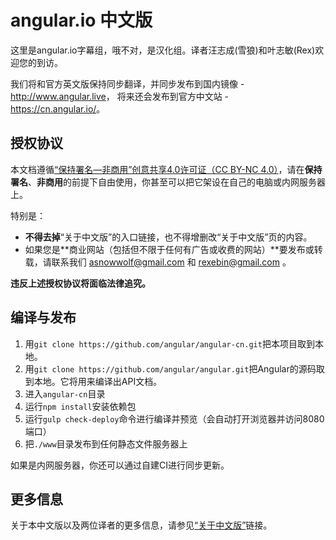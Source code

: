# angular.io 中文版

这里是angular.io字幕组，哦不对，是汉化组。译者汪志成(雪狼)和叶志敏(Rex)欢迎您的到访。

我们将和官方英文版保持同步翻译，并同步发布到国内镜像 - <http://www.angular.live>，
将来还会发布到官方中文站 - <https://cn.angular.io/>。

## 授权协议
本文档遵循[“保持署名—非商用”创意共享4.0许可证（CC BY-NC 4.0）](http://creativecommons.org/licenses/by-nc/4.0/deed.zh)，请在**保持署名**、**非商用**的前提下自由使用，你甚至可以把它架设在自己的电脑或内网服务器上。

特别是：

- **不得去掉**“关于中文版”的入口链接，也不得增删改“关于中文版”页的内容。
- 如果您是**商业网站（包括但不限于任何有广告或收费的网站）**要发布或转载，请联系我们 asnowwolf@gmail.com 和 rexebin@gmail.com 。

**违反上述授权协议将面临法律追究。**

## 编译与发布

1. 用`git clone https://github.com/angular/angular-cn.git`把本项目取到本地。
1. 用`git clone https://github.com/angular/angular.git`把Angular的源码取到本地。它将用来编译出API文档。
1. 进入`angular-cn`目录
1. 运行`npm install`安装依赖包
1. 运行`gulp check-deploy`命令进行编译并预览（会自动打开浏览器并访问8080端口）
1. 把`./www`目录发布到任何静态文件服务器上

如果是内网服务器，你还可以通过自建CI进行同步更新。

## 更多信息

关于本中文版以及两位译者的更多信息，请参见[“关于中文版”](https://angular.cn/translate/cn/home.html)链接。
